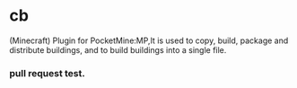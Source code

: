 # cb
(Minecraft) Plugin for PocketMine:MP,It is used to copy, build, package and distribute buildings, and to build buildings into a single file.

### pull request test.
